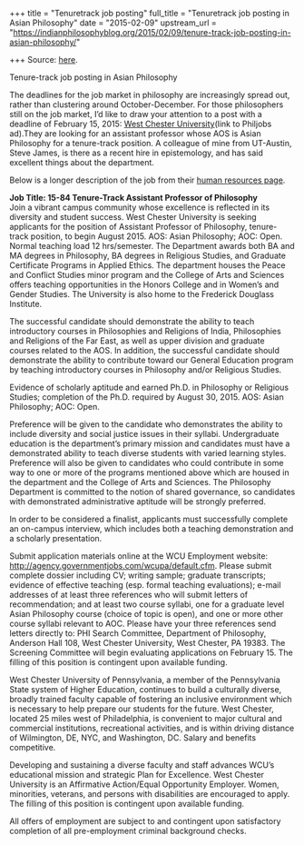 +++
title = "Tenuretrack job posting"
full_title = "Tenuretrack job posting in Asian Philosophy"
date = "2015-02-09"
upstream_url = "https://indianphilosophyblog.org/2015/02/09/tenure-track-job-posting-in-asian-philosophy/"

+++
Source: [here](https://indianphilosophyblog.org/2015/02/09/tenure-track-job-posting-in-asian-philosophy/).

Tenure-track job posting in Asian Philosophy

The deadlines for the job market in philosophy are increasingly spread
out, rather than clustering around October-December. For those
philosophers still on the job market, I’d like to draw your attention to
a post with a deadline of February 15, 2015: [West Chester
University](http://philjobs.org/job/show/3504 "West Chester Assistant Professor")(link
to Philjobs ad).They are looking for an assistant professor whose AOS
is Asian Philosophy for a tenure-track position. A colleague of mine
from UT-Austin, Steve James, is there as a recent hire in epistemology,
and has said excellent things about the department.

Below is a longer description of the job from their [human resources
page](http://agency.governmentjobs.com/wcupa/default.cfm?action=viewJob&jobID=1012989&hit_count=yes&headerFooter=1&promo=0&transfer=0&WDDXJobSearchParams=%3CwddxPacket%20version%3D%271%2E0%27%3E%3Cheader%2F%3E%3Cdata%3E%3Cstruct%3E%3Cvar%20name%3D%27CATEGORYID%27%3E%3Cstring%3E%3C%2Fstring%3E%3C%2Fvar%3E%3Cvar%20name%3D%27PROMOTIONALJOBS%27%3E%3Cstring%3E0%3C%2Fstring%3E%3C%2Fvar%3E%3Cvar%20name%3D%27TRANSFER%27%3E%3Cstring%3E0%3C%2Fstring%3E%3C%2Fvar%3E%3Cvar%20name%3D%27FIND_KEYWORD%27%3E%3Cstring%3Ephilosophy%3C%2Fstring%3E%3C%2Fvar%3E%3C%2Fstruct%3E%3C%2Fdata%3E%3C%2FwddxPacket%3E "HR West Chester Asian Philosophy position").

**Job Title: 15-84 Tenure-Track Assistant Professor of Philosophy**  
Join a vibrant campus community whose excellence is reflected in its
diversity and student success. West Chester University is seeking
applicants for the position of Assistant Professor of Philosophy,
tenure-track position, to begin August 2015. AOS: Asian Philosophy; AOC:
Open. Normal teaching load 12 hrs/semester. The Department awards both
BA and MA degrees in Philosophy, BA degrees in Religious Studies, and
Graduate Cer­tificate Programs in Applied Ethics. The department houses
the Peace and Conflict Studies minor program and the College of Arts and
Sciences offers teaching opportunities in the Honors College and in
Women’s and Gender Studies. The University is also home to the Frederick
Douglass Institute.

The successful candidate should demonstrate the ability to teach
introductory courses in Philosophies and Religions of India,
Philosophies and Religions of the Far East, as well as upper division
and graduate courses related to the AOS. In addition, the successful
candidate should demonstrate the ability to contribute toward our
General Education program by teaching introductory courses in Philosophy
and/or Religious Studies.

Evidence of scholarly aptitude and earned Ph.D. in Philosophy or
Religious Studies; com­pletion of the Ph.D. required by August 30, 2015.
AOS: Asian Philosophy; AOC: Open.

Preference will be given to the candidate who demonstrates the ability
to include diversity and social justice issues in their syllabi.
Undergraduate education is the department’s primary mission and
candidates must have a dem­onstrated ability to teach diverse students
with varied learning styles. Preference will also be given to candidates
who could contribute in some way to one or more of the programs
mentioned above which are housed in the department and the College of
Arts and Sciences. The Philosophy Department is committed to the notion
of shared governance, so candidates with demonstrated administrative
aptitude will be strongly preferred.

In order to be considered a finalist, applicants must successfully
complete an on-campus interview, which includes both a teaching
demonstration and a scholarly presentation.

Submit application materials online at the WCU Employment website:  
http://agency.governmentjobs.com/wcupa/default.cfm. Please submit
complete dossier including CV; writing sample; graduate transcripts;
evidence of effective teaching (esp. formal teaching evaluations);
e-mail addresses of at least three references who will submit letters of
recommendation; and at least two course syllabi, one for a graduate
level Asian Philosophy course (choice of topic is open), and one or more
other course syllabi relevant to AOC. Please have your three references
send letters directly to: PHI Search Committee, Department of
Philosophy, Anderson Hall 108, West Chester University, West Chester, PA
19383. The Screening Committee will begin evaluating applications on
February 15. The filling of this position is contingent upon available
funding.

West Chester University of Pennsylvania, a member of the Pennsylvania
State system of Higher Education, continues to build a culturally
diverse, broadly trained faculty capable of foster­ing an inclusive
environment which is necessary to help prepare our students for the
future. West Chester, located 25 miles west of Philadelphia, is
convenient to major cultural and commercial institutions, recreational
activities, and is within driving distance of Wilming­ton, DE, NYC, and
Washington, DC. Salary and benefits competitive.

Developing and sustaining a diverse faculty and staff advances WCU’s
educational mission and strategic Plan for Excellence. West Chester
University is an Affirmative Action/Equal Opportunity Employer. Women,
minorities, veterans, and persons with disabilities are encouraged to
apply. The filling of this position is contingent upon available
funding.

All offers of employment are subject to and contingent upon satisfactory
completion of all pre-employment criminal background checks.
